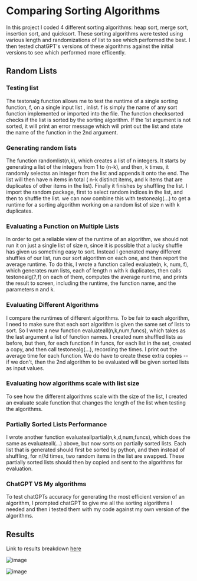 # Comparing Sorting Algorithms
In this project I coded 4 different sorting algorithms: heap sort, merge sort, insertion sort, and quicksort. These sorting algorithms were tested using various length and randomizations of list to see which performed the best. I then tested chatGPT's versions of these algorithms against the initial versions to see which performed more efficently.
## Random Lists
### Testing list
The testonalg function allows me to test the runtime of a single sorting function, f, on a single input list , inlist. f is simply the name of any sort function implemented or imported into the file. The function checksorted checks if the list is sorted by the sorting algorithm. If the 1st argument is not sorted, it will print an error message which will print out the list and state the name of the function in the 2nd argument.
### Generating random lists
The function randomlist(n,k), which creates a list of n integers. It starts by generating a list of the integers from 1 to (n-k), and then, k times, it randomly selectss an integer from the list and appends it onto the end. The list will then have n items in total ( n-k distinct items, and k items that are duplicates of other items in the list). Finally it finishes by shuffling the list. I import the random package, first to select random indices in the list, and then to shuffle the list. we can now combine this with testonealg(...) to get a runtime for a sorting algorithm working on a random list of size n with k duplicates.
### Evaluating a Function on Multiple Lists
In order to get a reliable view of the runtime of an algorithm, we should not run it on just a single list of size n, since it is possible that a lucky shuffle has given us something easy to sort. Instead I generated many different shuffles of our list, run our sort algorithm on each one, and then report the average runtime. To do this, I wrote a function called evaluate(n, k, num, f), which generates num lists, each of length n with k duplicates, then calls testonealg(?,f) on each of them, computes the average runtime, and prints the result to screen, including the runtime, the function name, and the parameters n and k. 
### Evaluating Different Algorithms
I compare the runtimes of different algorithms. To be fair to each algorithm, I need to make sure that each sort algorithm is given the same set of lists to sort. So I wrote a new function evaluateall(n,k,num,funcs), which takes as the last argument a list of function names. I created num shuffled lists as before, but then, for each function f in funcs, for each list in the set, created a copy, and then call testonealg(...), recording the times. I print out the average time for each function. We do have to create these extra copies -- if we don't, then the 2nd algorithm to be evaluated will be given sorted lists as input values.
### Evaluating how algorithms scale with list size
To see how the different algorithms scale with the size of the list, I created an evaluate scale function that changes the length of the list when testing the algorithms.
### Partially Sorted Lists Performance
I wrote another function evaluateallpartial(n,k,d,num,funcs), which does the same as evaluateall(...) above, but now sorts on partially sorted lists. Each list that is generated should first be sorted by python, and then instead of shuffling, for n//d times, two random items in the list are swapped. These partially sorted lists should then by copied and sent to the algorithms for evaluation.
### ChatGPT VS My algorithms
To test chatGPTs accuracy for generating the most efficient version of an algorithm, I prompted chatGPT to give me all the sorting algorithms I needed and then i tested them with my code against my own version of the algorithms.
## Results

Link to results breakdown <a href='[review_sorting_algo.docx](https://github.com/peterhyland0/Comparing-Sorting-Algorithms/files/12609784/review_sorting_algo.docx)'>here</a>

![image](https://github.com/peterhyland0/Comparing-Sorting-Algorithms/assets/92451669/83cee8ec-6411-4f76-a3aa-04ba220a1f24)

![image](https://github.com/peterhyland0/Comparing-Sorting-Algorithms/assets/92451669/ac07c724-1ae1-49c3-baba-842fa114c465)

